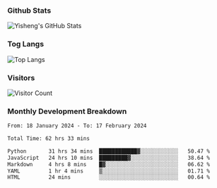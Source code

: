 ### Github Stats
![Yisheng's GitHub Stats](https://github-readme-stats-9qabuvhk1-gongyisheng.vercel.app/api?username=gongyisheng&count_private=true&show_icons=true)
### Tog Langs
![Top Langs](https://github-readme-stats-9qabuvhk1-gongyisheng.vercel.app/api/top-langs/?username=gongyisheng&layout=compact)
### Visitors
![Visitor Count](https://profile-counter.glitch.me/gongyisheng/count.svg)
### Monthly Development Breakdown
<!--START_SECTION:waka-->

```txt
From: 18 January 2024 - To: 17 February 2024

Total Time: 62 hrs 33 mins

Python       31 hrs 34 mins  ████████████▓░░░░░░░░░░░░   50.47 %
JavaScript   24 hrs 10 mins  █████████▓░░░░░░░░░░░░░░░   38.64 %
Markdown     4 hrs 8 mins    █▓░░░░░░░░░░░░░░░░░░░░░░░   06.62 %
YAML         1 hr 4 mins     ▒░░░░░░░░░░░░░░░░░░░░░░░░   01.71 %
HTML         24 mins         ░░░░░░░░░░░░░░░░░░░░░░░░░   00.64 %
```

<!--END_SECTION:waka-->
